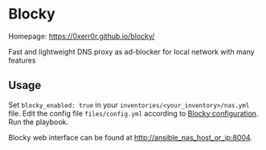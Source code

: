 # Blocky

Homepage: <https://0xerr0r.github.io/blocky/>

Fast and lightweight DNS proxy as ad-blocker for local network with many features

## Usage

Set `blocky_enabled: true` in your `inventories/<your_inventory>/nas.yml` file. Edit the config file `files/config.yml` according to [Blocky configuration](https://0xerr0r.github.io/blocky/v0.22/configuration/). Run the playbook.

Blocky web interface can be found at <http://ansible_nas_host_or_ip:8004>.
